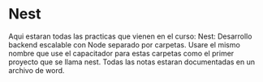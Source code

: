 # Nest

Aqui estaran todas las practicas que vienen en el curso: Nest: Desarrollo backend escalable con Node separado por carpetas. Usare el mismo nombre que use el capacitador para estas carpetas como el primer proyecto que se llama nest. Todas las notas estaran documentadas en un archivo de word.
